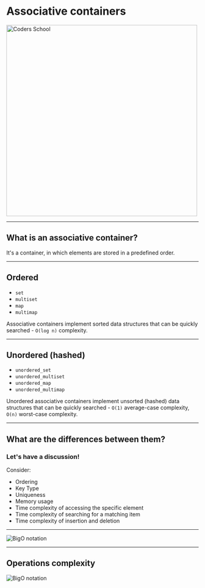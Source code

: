 <!-- .slide: data-background="#111111" -->

# Associative containers

<a href="https://coders.school">
    <img width="500" src="../img/coders_school_logo.png" alt="Coders School" class="plain">
</a>

___

## What is an associative container?

It's a container, in which elements are stored in a predefined order.
<!-- .element: class="fragment fade-in" -->

___

## Ordered

* <!-- .element: class="fragment fade-in" --> <code>set</code>
* <!-- .element: class="fragment fade-in" --> <code>multiset</code>
* <!-- .element: class="fragment fade-in" --> <code>map</code>
* <!-- .element: class="fragment fade-in" --> <code>multimap</code>

Associative containers implement sorted data structures that can be quickly searched - `O(log n)` complexity.
<!-- .element: class="fragment fade-in" -->

___

## Unordered (hashed)

* <!-- .element: class="fragment fade-in" --> <code>unordered_set</code>
* <!-- .element: class="fragment fade-in" --> <code>unordered_multiset</code>
* <!-- .element: class="fragment fade-in" --> <code>unordered_map</code>
* <!-- .element: class="fragment fade-in" --> <code>unordered_multimap</code>

Unordered associative containers implement unsorted (hashed) data structures that can be quickly searched - `O(1)` average-case complexity, `O(n)` worst-case complexity.
<!-- .element: class="fragment fade-in" -->

___

## What are the differences between them?

### Let's have a discussion!
<!-- .element: class="fragment fade-in" -->

Consider:
<!-- .element: class="fragment fade-in" -->

* <!-- .element: class="fragment fade-in-then-semi-out" --> Ordering
* <!-- .element: class="fragment fade-in-then-semi-out" --> Key Type
* <!-- .element: class="fragment fade-in-then-semi-out" --> Uniqueness
* <!-- .element: class="fragment fade-in-then-semi-out" --> Memory usage
* <!-- .element: class="fragment fade-in-then-semi-out" --> Time complexity of accessing the specific element
* <!-- .element: class="fragment fade-in-then-semi-out" --> Time complexity of searching for a matching item
* <!-- .element: class="fragment fade-in-then-semi-out" --> Time complexity of insertion and deletion

___

<img src="../img/set-map.png" alt="BigO notation" class="plain r-stretch">

___

## Operations complexity

<img src="../img/bigO.png" alt="BigO notation" class="plain r-stretch">
